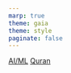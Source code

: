 ```yaml
---
marp: true
theme: gaia
theme: style
paginate: false
---
```


<!-- _class: dashboard -->
<!-- <style scoped> -->
<!-- .dashboard-tiles { -->
<!--   display: flex; -->
<!--   flex-wrap: wrap; -->
<!--   gap: 24px; -->
<!--   justify-content: center; -->
<!--   margin-top: 48px; -->
<!-- } -->
<!-- .tile-link { -->
<!--   display: inline-block; -->
<!--   width: 200px; -->
<!--   height: 140px; -->
<!--   background: #0078D7; -->
<!--   border-radius: 14px; -->
<!--   color: #fff !important; -->
<!--   text-decoration: none; -->
<!--   font-size: 22px; -->
<!--   font-weight: 700; -->
<!--   display: flex; -->
<!--   align-items: center; -->
<!--   justify-content: center; -->
<!--   box-shadow: 0 4px 16px rgba(0,0,0,0.30); -->
<!--   transition: background 0.2s; -->
<!-- } -->
<!-- .tile-link:hover { -->
<!--   background: #005a9e; -->
<!-- } -->
<!-- </style> -->

<div class="dashboard-tiles">
  <a class="tile-link" href="aiml/index.html">AI/ML</a>
  <a class="tile-link" href="quran/index.html">Quran</a>
</div>
